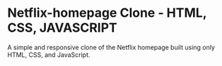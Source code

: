 # Netflix-homepage Clone - HTML, CSS, JAVASCRIPT
A simple and responsive clone of the Netflix homepage built using only HTML, CSS, and JavaScript.
